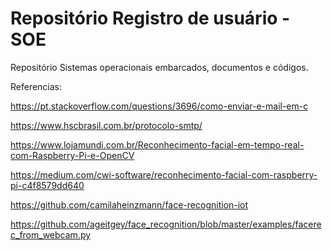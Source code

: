 # Repositório Registro de usuário - SOE
Repositório Sistemas operacionais embarcados, documentos e códigos.

Referencias:

https://pt.stackoverflow.com/questions/3696/como-enviar-e-mail-em-c

https://www.hscbrasil.com.br/protocolo-smtp/

https://www.lojamundi.com.br/Reconhecimento-facial-em-tempo-real-com-Raspberry-Pi-e-OpenCV


https://medium.com/cwi-software/reconhecimento-facial-com-raspberry-pi-c4f8579dd640


https://github.com/camilaheinzmann/face-recognition-iot


https://github.com/ageitgey/face_recognition/blob/master/examples/facerec_from_webcam.py
